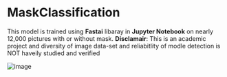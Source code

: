 # MaskClassification
This model is trained using **Fastai** libaray in **Jupyter Notebook** on nearly 12,000 pictures with or without mask.
**Disclamair**: This is an academic project and diversity of image data-set and reliabitlity of modle detection is NOT haveily studied and verified

![image](https://user-images.githubusercontent.com/57819584/196042246-c42f4b26-3d93-469e-a311-a7a3a5d146da.png)
